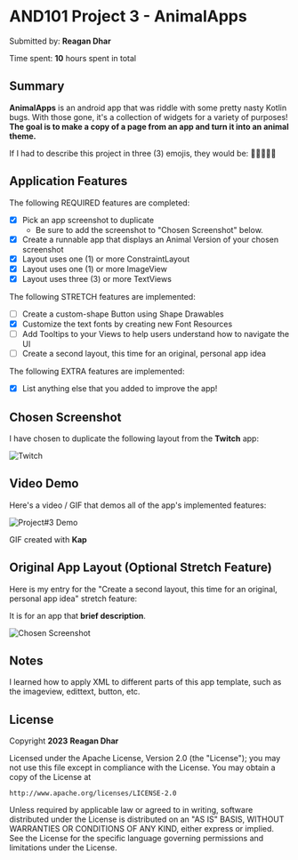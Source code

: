 <!-- (This is a comment) INSTRUCTIONS: Go through this page and fill out any **bolded** entries with their correct values.-->

# AND101 Project 3 - AnimalApps

Submitted by: **Reagan Dhar**

Time spent: **10** hours spent in total

## Summary

**AnimalApps** is an android app that was riddle with some pretty nasty Kotlin bugs.  With those gone, it's a collection of widgets for a variety of purposes!  **The goal is to make a copy of a page from an app and turn it into an animal theme.**

If I had to describe this project in three (3) emojis, they would be: **👍🏻👌🏻🙂**

## Application Features

<!-- (This is a comment) Please be sure to change the [ ] to [x] for any features you completed.  If a feature is not checked [x], you might miss the points for that item! -->

The following REQUIRED features are completed:

- [x] Pick an app screenshot to duplicate
  - Be sure to add the screenshot to "Chosen Screenshot" below.
- [x] Create a runnable app that displays an Animal Version of your chosen screenshot
- [x] Layout uses one (1) or more ConstraintLayout
- [x] Layout uses one (1) or more ImageView
- [x] Layout uses three (3) or more TextViews

The following STRETCH features are implemented:

- [ ] Create a custom-shape Button using Shape Drawables
- [x] Customize the text fonts by creating new Font Resources
- [ ] Add Tooltips to your Views to help users understand how to navigate the UI
- [ ] Create a second layout, this time for an original, personal app idea

The following EXTRA features are implemented:

- [x] List anything else that you added to improve the app!

## Chosen Screenshot

I have chosen to duplicate the following layout from the **Twitch** app:

<img src='https://user-images.githubusercontent.com/116980504/225759032-93a81a9f-8933-49c1-be04-b8a361e556f7.png' title='Twitch' width='' alt='Twitch' />

## Video Demo

Here's a video / GIF that demos all of the app's implemented features:

<img src='https://i.imgur.com/4wuOLi8.gif' title='Project#3 Demo' width='' alt='Project#3 Demo' />

GIF created with **Kap**

<!-- Recommended tools:
- [Kap](https://getkap.co/) for macOS
- [ScreenToGif](https://www.screentogif.com/) for Windows
- [peek](https://github.com/phw/peek) for Linux. -->

## Original App Layout (Optional Stretch Feature)

Here is my entry for the "Create a second layout, this time for an original, personal app idea" stretch feature:

It is for an app that **brief description**.

<img src='http://example.com/link/to/your/image.png' title='Chosen Screenshot' width='' alt='Chosen Screenshot' />

## Notes

I learned how to apply XML to different parts of this app template, such as the imageview, edittext, button, etc.

## License

Copyright **2023** **Reagan Dhar**

Licensed under the Apache License, Version 2.0 (the "License");
you may not use this file except in compliance with the License.
You may obtain a copy of the License at

    http://www.apache.org/licenses/LICENSE-2.0

Unless required by applicable law or agreed to in writing, software
distributed under the License is distributed on an "AS IS" BASIS,
WITHOUT WARRANTIES OR CONDITIONS OF ANY KIND, either express or implied.
See the License for the specific language governing permissions and
limitations under the License.
